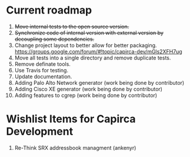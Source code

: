 # Current roadmap
1. ~~Move internal tests to the open source version.~~
2. ~~Synchronize code of internal version with external version by decoupling some dependencies.~~
3. Change project layout to better allow for better packaging. https://groups.google.com/forum/#!topic/capirca-dev/mGls2XFH7ug
4. Move all tests into a single directory and remove duplicate tests.
5. Remove definate tools.
6. Use Travis for testing.
7. Update documentation.
8. Adding Palo Alto Network generator (work being done by contributor)
9. Adding Cisco XE generator (work being done by contributor)
10. Adding features to cgrep (work being done by contributor)

# Wishlist Items for Capirca Development
1. Re-Think SRX addressbook managment (ankenyr)

